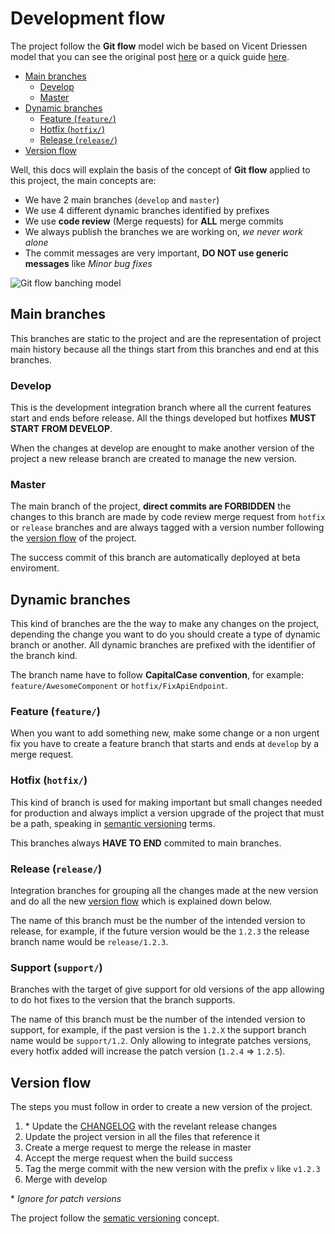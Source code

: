 # Development flow

The project follow the **Git flow** model wich be based on Vicent Driessen
model that you can see the original post [here](http://nvie.com/posts/a-successful-git-branching-model/)
or a quick guide [here](http://danielkummer.github.io/git-flow-cheatsheet/).

- [Main branches](#main-branches)
  - [Develop](#develop)
  - [Master](#master)
- [Dynamic branches](#dynamic-branches)
  - [Feature (`feature/`)](#feature-feature)
  - [Hotfix (`hotfix/`)](#hotfix-hotfix)
  - [Release (`release/`)](#release-release)
- [Version flow](#version-flow)

Well, this docs will explain the basis of the concept of **Git flow** applied
to this project, the main concepts are:

- We have 2 main branches (`develop` and `master`)
- We use 4 different dynamic branches identified by prefixes
- We use **code review** (Merge requests) for **ALL** merge commits
- We always publish the branches we are working on, _we never work alone_
- The commit messages are very important, **DO NOT use generic messages** like
  _Minor bug fixes_

![Git flow banching model](http://nvie.com/img/git-model@2x.png)

## Main branches

This branches are static to the project and are the representation of project
main history because all the things start from this branches and end at this branches.

### Develop

This is the development integration branch where all the current features start
and ends before release. All the things developed but hotfixes
**MUST START FROM DEVELOP**.

When the changes at develop are enought to make another version of the project
a new release branch are created to manage the new version.

### Master

The main branch of the project, **direct commits are FORBIDDEN** the changes to
this branch are made by code review merge request from `hotfix` or `release`
branches and are always tagged with a version number following the
[version flow](#version-flow) of the project.

The success commit of this branch are automatically deployed at beta enviroment.

## Dynamic branches

This kind of branches are the the way to make any changes on the project,
depending the change you want to do you should create a type of dynamic branch
or another. All dynamic branches are prefixed with the identifier of the branch
kind.

The branch name have to follow **CapitalCase convention**, for example:
`feature/AwesomeComponent` or `hotfix/FixApiEndpoint`.

### Feature (`feature/`)

When you want to add something new, make some change or a non urgent fix
you have to create a feature branch
that starts and ends at `develop` by a merge request.

### Hotfix (`hotfix/`)

This kind of branch is used for making important but small changes needed for
production and always implict a version upgrade of the project that must be a
path, speaking in [semantic versioning](http://semver.org/) terms.

This branches always **HAVE TO END** commited to main branches.

### Release (`release/`)

Integration branches for grouping all the changes made at the new version
and do all the new [version flow](#version-flow) which is explained down below.

The name of this branch must be the number of the intended version to release,
for example, if the future version would be the `1.2.3` the release branch name
would be `release/1.2.3`.

### Support (`support/`)

Branches with the target of give support for old versions of the app allowing
to do hot fixes to the version that the branch supports.

The name of this branch must be the number of the intended version to support,
for example, if the past version is the `1.2.X` the support branch name
would be `support/1.2`. Only allowing to integrate patches versions, every hotfix
added will increase the patch version (`1.2.4` => `1.2.5`).

## Version flow

The steps you must follow in order to create a new version of the project.

1. \* Update the [CHANGELOG](/CHANGELOG.md) with the revelant release changes
1. Update the project version in all the files that reference it
1. Create a merge request to merge the release in master
1. Accept the merge request when the build success
1. Tag the merge commit with the new version with the prefix `v` like `v1.2.3`
1. Merge with develop

\* _Ignore for patch versions_

The project follow the [sematic versioning](http://semver.org/) concept.
